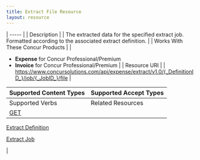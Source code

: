 ```yaml
---
title: Extract File Resource 
layout: resource
---
```






| ----- |
|  Description |
|  The extracted data for the specified extract job. Formatted according to the associated extract definition. |
|  Works With These Concur Products |
|

* **Expense** for Concur Professional/Premium
* **Invoice** for Concur Professional/Premium
 |
|  Resource URI |
|  https://www.concursolutions.com/api/expense/extract/v1.0/{_DefinitionID_}/job/{_JobID_}/file |

| Supported Content Types | Supported Accept Types |
| ----------------------- | ---------------------- |
| Supported Verbs         | Related Resources      |
| [GET][1]                |

[Extract Definition][2]

[Extract Job][3]

 |

  


[1]: https://developer.concur.com/extract/extract-file-resource/extract-file-resource-get
[2]: https://developer.concur.com/extract/extract-definition-resource
[3]: https://developer.concur.com/extract/extract-job-resource
